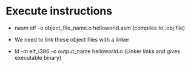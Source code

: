 # Execute instructions

- nasm elf -o object_file_name.o helloworld.asm    (compiles to .obj file)

- We need to link these object files with a linker

- ld -m elf_i386 -o output_name helloworld.o         (Linker links and gives executable binary)